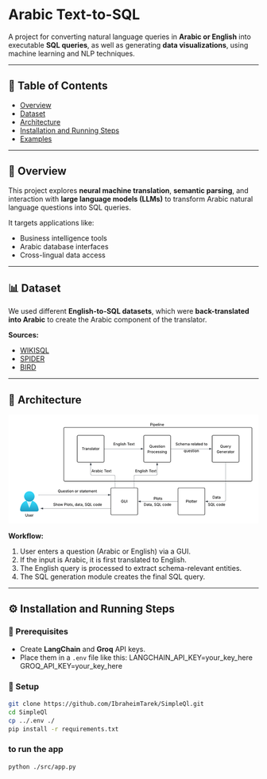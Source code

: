 # Arabic Text-to-SQL

A project for converting natural language queries in **Arabic or English** into executable **SQL queries**, as well as generating **data visualizations**, using machine learning and NLP techniques.

---

## 📌 Table of Contents

- [Overview](#overview)
- [Dataset](#dataset)
- [Architecture](#architecture)
- [Installation and Running Steps](#installation-and-running-steps)
- [Examples](#examples)

---

## 📖 Overview

This project explores **neural machine translation**, **semantic parsing**, and interaction with **large language models (LLMs)** to transform Arabic natural language questions into SQL queries.

It targets applications like:
- Business intelligence tools  
- Arabic database interfaces  
- Cross-lingual data access

---

## 📊 Dataset

We used different **English-to-SQL datasets**, which were **back-translated into Arabic** to create the Arabic component of the translator.

**Sources:**
- [WIKISQL](https://github.com/salesforce/WikiSQL)  
- [SPIDER](https://yale-lily.github.io/spider)  
- [BIRD](https://bird-bench.github.io/)

---

## 🧠 Architecture

![System Architecture](image.png)

**Workflow:**
1. User enters a question (Arabic or English) via a GUI.
2. If the input is Arabic, it is first translated to English.
3. The English query is processed to extract schema-relevant entities.
4. The SQL generation module creates the final SQL query.

---

## ⚙️ Installation and Running Steps

### 🔑 Prerequisites
- Create **LangChain** and **Groq** API keys.
- Place them in a `.env` file like this:
LANGCHAIN_API_KEY=your_key_here
GROQ_API_KEY=your_key_here

### 🧪 Setup

```bash
git clone https://github.com/IbraheimTarek/SimpleQl.git
cd SimpleQl
cp ../.env ./
pip install -r requirements.txt
```
### to run the app
```bash
python ./src/app.py
```